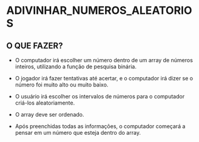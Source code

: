 # ADIVINHAR_NUMEROS_ALEATORIOS

## O QUE FAZER?

- O computador irá escolher um número dentro de um array de números inteiros, utilizando a função de pesquisa binária.

- O jogador irá fazer tentativas até acertar, e o computador irá dizer se o número foi muito alto ou muito baixo.

- O usuário irá escolher os intervalos de números para o computador criá-los aleatoriamente.

- O array deve ser ordenado.

- Após preenchidas todas as informações, o computador começará a pensar em um número que esteja dentro do array.

